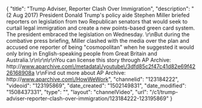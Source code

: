{
    "title": "Trump Adviser, Reporter Clash Over Immigration",
    "description": "(2 Aug 2017) President Donald Trump's policy aide Stephen Miller briefed reporters on legislation from two Republican senators that would seek to curtail legal immigration and create a new points-based green card system. The president embraced the legislation on Wednesday. \r\nBut during the combative press briefing, Miller clashed with the media over the plan and accused one reporter of being \"cosmopolitan\" when he suggested it would only bring in English-speaking people from Great Britain and Australia.\r\n\r\n\r\nYou can license this story through AP Archive: http:\/\/www.aparchive.com\/metadata\/youtube\/3dfd85c2f47c41d82e69f4226168908a \r\nFind out more about AP Archive: http:\/\/www.aparchive.com\/HowWeWork",
    "channelid": "123184222",
    "videoid": "123195869",
    "date_created": "1502149831",
    "date_modified": "1508437331",
    "type": "",
    "layout": "channelVideo",
    "url": "\/c1\/trump-adviser-reporter-clash-over-immigration\/123184222-123195869"
}